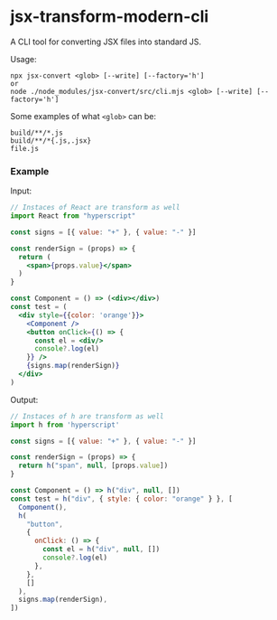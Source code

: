 # jsx-transform-modern-cli

A CLI tool for converting JSX files into standard JS.

Usage:

```
npx jsx-convert <glob> [--write] [--factory='h']
or
node ./node_modules/jsx-convert/src/cli.mjs <glob> [--write] [--factory='h']
```

Some examples of what `<glob>` can be:
```
build/**/*.js
build/**/*{.js,.jsx}
file.js
```

### Example

Input:

```jsx
// Instaces of React are transform as well
import React from "hyperscript"

const signs = [{ value: "+" }, { value: "-" }]

const renderSign = (props) => {
  return (
    <span>{props.value}</span>
  )
}

const Component = () => (<div></div>)
const test = (
  <div style={{color: 'orange'}}>
    <Component />
    <button onClick={() => {
      const el = <div/>
      console?.log(el)
    }} />
    {signs.map(renderSign)}
  </div>
)
```

Output:

```js
// Instaces of h are transform as well
import h from 'hyperscript'

const signs = [{ value: "+" }, { value: "-" }]

const renderSign = (props) => {
  return h("span", null, [props.value])
}

const Component = () => h("div", null, [])
const test = h("div", { style: { color: "orange" } }, [
  Component(),
  h(
    "button",
    {
      onClick: () => {
        const el = h("div", null, [])
        console?.log(el)
      },
    },
    []
  ),
  signs.map(renderSign),
])
```
